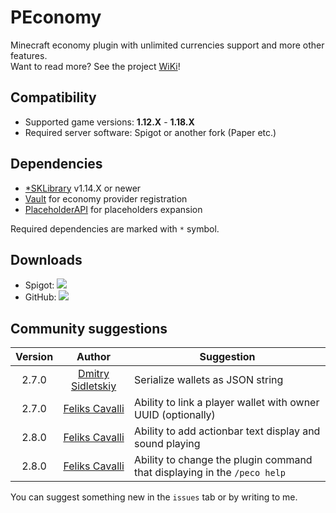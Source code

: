 # PEconomy
Minecraft economy plugin with unlimited currencies support and more other features.<br>
Want to read more? See the project [WiKi](https://github.com/SoKnight/PEconomy/wiki)!

## Compatibility
- Supported game versions: **1.12.X** - **1.18.X**
- Required server software: Spigot or another fork (Paper etc.)

## Dependencies
- [*SKLibrary](https://github.com/SoKnight/SKLibrary) v1.14.X or newer
- [Vault](https://github.com/MilkBowl/Vault) for economy provider registration
- [PlaceholderAPI](https://github.com/PlaceholderAPI/PlaceholderAPI) for placeholders expansion

Required dependencies are marked with `*` symbol.

## Downloads
- Spigot: [![](http://badge.henrya.org/spigot/downloads?id=73827)](https://www.spigotmc.org/resources/peconomy.73827/)
- GitHub: [![](https://img.shields.io/github/downloads/SoKnight/PEconomy/total.svg)](https://github.com/SoKnight/PEconomy/releases/latest)

## Community suggestions
| Version | Author | Suggestion |
|:---:|:---:|---|
| 2.7.0 | [Dmitry Sidletskiy](https://vk.com/dmtrsdltsk) | Serialize wallets as JSON string |
| 2.7.0 | [Feliks Cavalli](https://github.com/whereareiam) | Ability to link a player wallet with owner UUID (optionally) |
| 2.8.0 | [Feliks Cavalli](https://github.com/whereareiam) | Ability to add actionbar text display and sound playing |
| 2.8.0 | [Feliks Cavalli](https://github.com/whereareiam) | Ability to change the plugin command that displaying in the `/peco help` |

You can suggest something new in the `issues` tab or by writing to me.
